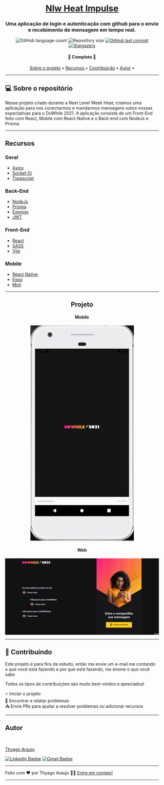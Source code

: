 <h1 align="center">
      <a href="#" alt="NLW-Heat Impulse"> Nlw Heat Impulse </a>
</h1>

<h3 align="center">
   Uma aplicação de login e autenticação com github para o envio e recebimento de mensagem em tempo real.
</h3>

<p align="center">
  <img alt="GitHub language count" src="https://img.shields.io/github/languages/count/thyagoaraujom/Impulse?style=flat-square">

  <img alt="Repository size" src="https://img.shields.io/github/repo-size/thyagoaraujom/Impulse">
  
  <a href="https://github.com/thyagoaraujom/README/commits/master">
    <img alt="GitHub last commit" src="https://img.shields.io/github/last-commit/thyagoaraujom/Impulse">
  </a>
   <a href="https://github.com/thyagoaraujom/Impulse/stargazers">
    <img alt="Stargazers" src="https://img.shields.io/github/stars/thyagoaraujom/Impulse?style=social">
   </a>
  
 
</p>

<h4 align="center">
	🎉 Completo 🎉
</h4>

<p align="center">
 <a href="#---sobre-o-repositório-">Sobre o projeto</a> •
 <a href="#--features"> Recursos </a> •
 <a href="#--Contributing"> Contribuição</a> •  
 <a href="#-autor">Autor</a> •
</p>

---

<h2 id="---sobre-o-repositório-"> 💻  Sobre o repositório </h2>

Nesse projeto criado durante a Next Level Week Heat, criamos uma aplicação para nos conectarmos e mandarmos mensagens sobre nossas expectativas para o DoWhile 2021. A aplicação consiste de um Front-End feito com React, Mobile com React-Native e o Back-end com NodeJs e Prisma.

---

<h2 id="--features"> Recursos </h2>

### Geral
- <a href="https://axios-http.com"> Axios </a>
- <a href="https://socket.io"> Socket IO </a>
- <a href="https://www.typescriptlang.org"> Typescript </a>

### Back-End
- <a href="https://nodejs.org" > NodeJs </a>
- <a href="https://www.prisma.io"> Prisma </a>
- <a href="expressjs.com"> Express </a>
- <a href="https://jwt.io"> JWT </a>

### Front-End
- <a href="https://reactjs.org">React </a>
- <a href="https://sass-lang.com"> SASS </a>
- <a href="https://vitejs.dev"> Vite </a>

### Mobile
- <a href="https://reactnative.dev"> React Native </a>
- <a href="https://expo.dev"> Expo </a>
- <a href="https://moti.fyi"> Moti </a>

---

<h2 align="center"> Projeto </h2>

<h4 align="center"> Mobile </h4>
  <p align="center";>
   <img alt="Mobile Demonstration" title="Mobile" src="./assets/demonstration-app.gif" >
  </p>

<h4 align="center"> Web </h4>
<p align="center" style="display: flex; align-items: flex-start; justify-content: center;">
  <img alt="Web Demonstration" title="Home" src="./assets/demonstration-web.gif" width="900px">
</p>

---

<h2 id="--Contributing"> 🤝 Contribuindo </h2>

Este projeto é para fins de estudo, então me envie um e-mail me contando o que você está fazendo e por que está fazendo, me ensine o que você sabe

Todos os tipos de contribuições são muito bem-vindos e apreciados!

⭐️ Iniciar o projeto
</br>
🐛 Encontrar e relatar problemas
</br>
📥 Envie PRs para ajudar a resolver problemas ou adicionar recursos

---

<h2 id="-autor">Autor</h2>

<a href="https://github.com/thyagoaraujom">
 <img style="border-radius: 50%;" src="https://avatars.githubusercontent.com/u/51569984" width="100px;" alt=""/>
</br>
<p> Thyago Araujo <p>
</a>

[![Linkedin Badge](https://img.shields.io/badge/-ThyagoAraujo-blue?style=flat-square&logo=Linkedin&logoColor=white&link=https://www.linkedin.com/in/thyago-araujo-m/)](https://www.linkedin.com/in/thyago-araujo-m/)
[![Gmail Badge](https://img.shields.io/badge/-thyagoaraujomotta@gmail.com-c14438?style=flat-square&logo=Gmail&logoColor=white&link=mailto:thyagoaraujomotta@gmail.com)](mailto:thyagoaraujomotta@gmail.com)

---

Feito com ❤️ por Thyago Araujo 👋🏽 [Entre em contato!](https://www.linkedin.com/in/thyago-araujo-m/)

---
